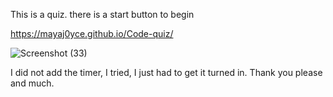 This is a quiz.
there is a start button to begin


https://mayaj0yce.github.io/Code-quiz/



![Screenshot (33)](https://github.com/mayaj0yce/Code-quiz/assets/129634010/3b2c1d7f-a77a-47f3-935b-9b23391e3532)



I did not add the timer, I tried, I just had to get it turned in. Thank you please and much.

